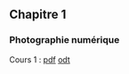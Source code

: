 ## Chapitre 1

### Photographie numérique

Cours 1 :  <a href="../supports/SNT/Photo/Photographie_numerique.pdf">pdf</a>  [odt](../supports/SNT/Photo/Photographie_numerique.odt)